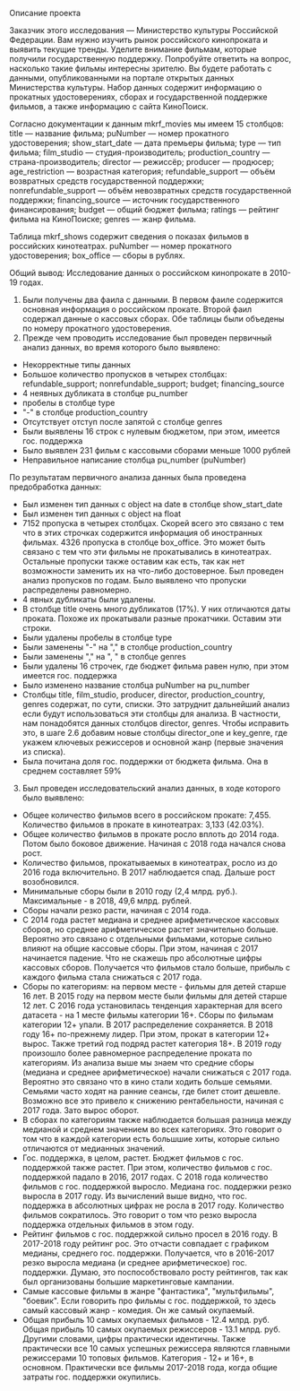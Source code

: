 Описание проекта

Заказчик этого исследования — Министерство культуры Российской Федерации. 
Вам нужно изучить рынок российского кинопроката и выявить текущие тренды. Уделите внимание фильмам, которые получили государственную поддержку. Попробуйте ответить на вопрос, насколько такие фильмы интересны зрителю. 
Вы будете работать с данными, опубликованными на портале открытых данных Министерства культуры. Набор данных содержит информацию о прокатных удостоверениях, сборах и государственной поддержке фильмов, а также информацию с сайта КиноПоиск. 

Согласно документации к данным mkrf_movies мы имеем 15 столбцов:
title — название фильма;
puNumber — номер прокатного удостоверения;
show_start_date — дата премьеры фильма;
type — тип фильма;
film_studio — студия-производитель;
production_country — страна-производитель;
director — режиссёр;
producer — продюсер;
age_restriction — возрастная категория;
refundable_support — объём возвратных средств государственной поддержки;
nonrefundable_support — объём невозвратных средств государственной поддержки;
financing_source — источник государственного финансирования;
budget — общий бюджет фильма;
ratings — рейтинг фильма на КиноПоиске;
genres — жанр фильма.

Таблица mkrf_shows содержит сведения о показах фильмов в российских кинотеатрах.
puNumber — номер прокатного удостоверения;
box_office — сборы в рублях.

Общий вывод:
Исследование данных о российском кинопрокате в 2010-19 годах.

1. Были получены два фаила с данными. В первом фаиле содержится основная информация о российском прокате. Второй фаил содержал данные о кассовых сборах. Обе таблицы были объедены по номеру прокатного удостоверения. 
2. Прежде чем проводить исследование был проведен первичный анализ данных, во время которого было выявлено:
 - Некорректные типы данных
 - Большое количество пропусков в четырех столбцах: refundable_support; nonrefundable_support; budget; financing_source
 - 4 неявных дубликата в столбце pu_number
 - пробелы в столбце type
 - "-" в столбце production_country
 - Отсутствует отступ после запятой с столбце genres
 - Были выявлены 16 строк с нулевым бюджетом, при этом, имеется гос. поддержка
 - Было выявлен 231 фильм с кассовыми сборами меньше 1000 рублей
 - Неправильное написание столбца pu_number (puNumber)

По результатам первичного анализа данных была проведена предобработка данных:
 - Был изменен тип данных с object на date в столбце show_start_date
 - Был изменен тип данных с object на float
 - 7152 пропуска в четырех столбцах. Скорей всего это связано с тем что в этих строчках содержится информация об иностранных фильмах. 4326 пропуска в столбце box_office. Это может быть связано с тем что эти фильмы не прокатывались в кинотеатрах. Остальные пропуски также оставим как есть, так как нет возможности заменить их на что-либо достоверное. Был проведен анализ пропусков по годам. Было выявлено что пропуски распределены равномерно.
 - 4 явных дубликаты были удалены.
 - В столбце title очень много дубликатов (17%). У них отличаются даты проката. Похоже их прокатывали разные прокатчики. Оставим эти строки.
 - Были удалены пробелы в столбце type
 - Были заменены "-" на "," в столбце production_country
 - Были заменены "," на ", " в столбце genres
 - Были удалены 16 строчек, где бюджет фильма равен нулю, при этом имеется гос. поддержка
 - Было изменено название столбца puNumber на pu_number
 - Столбцы title, film_studio, producer, director, production_country, genres содержат, по сути, списки. Это затруднит дальнейший анализ если будут использоваться эти столбцы для анализа. В частности, нам понадобятся данных столбцов director, genres. Чтобы исправить это, в шаге 2.6 добавим новые столбцы director_one и key_genre, где укажем ключевых режиссеров и основной жанр (первые значения из списка).
 - Была почитана доля гос. поддержки от бюджета фильма. Она в среднем составляет 59%

3. Был проведен исследовательский анализ данных, в ходе которого было выявлено:
 - Общее количество фильмов всего в российском прокате: 7,455. Количество фильмов в прокате в кинотеатрах: 3,133 (42.03%).
 - Общее количество фильмов в прокате росло вплоть до 2014 года. Потом было боковое движение. Начиная с 2018 года начался снова рост.
 - Количество фильмов, прокатываемых в кинотеатрах, росло из до 2016 года включительно. В 2017 наблюдается спад. Дальше рост возобновился.
 - Минимальные сборы были в 2010 году (2,4 млрд. руб.). Максимальные - в 2018, 49,6 млрд. рублей.
 - Сборы начали резко расти, начиная с 2014 года.
 - С 2014 года растет медиана и среднее арифметическое кассовых сборов, но среднее арифметическое растет значительно больше. Вероятно это связано с отдельными фильмами, которые сильно влияют на общие кассовые сборы. При этом, начиная с 2017 начинается падение. Что не скажешь про абсолютные цифры кассовых сборов. Получается что фильмов стало больше, прибыль с каждого фильма стала снижаться с 2017 года.
 - Сборы по категориям: на первом месте - фильмы для детей старше 16 лет. В 2015 году на первом месте были фильмы для детей старше 12 лет. С 2016 года установилась тенденция характерная для всего датасета - на 1 месте фильмы категории 16+. Сборы по фильмам категории 12+ упали. В 2017 распределение сохраняется. В 2018 году 16+ по-прежнему лидер. При этом, прокат в категории 12+ вырос. Также третий год подряд растет категория 18+. В 2019 году произошло более равномерное распределение проката по категориям. Из анализа выше мы знаем что средние сборы (медиана и среднее арифметическое) начали снижаться с 2017 года. Вероятно это связано что в кино стали ходить больше семьями. Семьями часто ходят на ранние сеансы, где билет стоит дешевле. Возможно все это привело к снижению рентабельности, начиная с 2017 года. Зато вырос оборот. 
 - В сборах по категориям также наблюдается большая разница между медианой и среднем значением во всех категориях. Это говорит о том что в каждой категории есть большшие хиты, которые сильно отличаются от медианных значений.
 - Гос. поддержка, в целом, растет. Бюджет фильмов с гос. поддержкой также растет. При этом, количество фильмов с гос. поддержкой падало в 2016, 2017 годах. С 2018 года количество фильмов с гос. поддержкой выросло. Медиана гос. поддержки резко выросла в 2017 году. Из вычислений выше видно, что гос. поддержка в абсолютных цифрах не росла в 2017 году. Количество фильмов сократилось. Это говорит о том что резко выросла поддержка отдельных фильмов в этом году.
 - Рейтинг фильмов с гос. поддержкой сильно просел в 2016 году. В 2017-2018 году рейтинг рос. Это отчасти совпадает с графиком медианы, среднего гос. поддержки. Получается, что в 2016-2017 резко выросла медиана (и среднее арифметическое) гос. поддержки. Думаю, это поспособствовало росту рейтингов, так как был организованы большие маркетинговые кампании.
 - Самые кассовые фильмы в жанре "фантастика", "мультфильмы", "боевик". Если говорить про фильмы с гос. поддержкой, то здесь самый кассовый жанр - комедия. Он же самый окупаемый. 
 - Общая прибыль 10 самых окупаемых фильмов - 12.4 млрд. руб. Общая прибыль 10 самых окупаемых режиссеров - 13.1 млрд. руб. Другими словами, цифры практически идентичны. Также практически все 10 самых успешных режиссера являются главными режиссерами 10 топовых фильмов. Категория - 12+ и 16+, в основном. Практически все фильмы 2017-2018 года, когда общие затраты гос. поддержки окупились.
